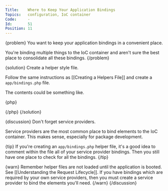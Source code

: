 ```yaml
---
Title:    Where to Keep Your Application Bindings
Topics:   configuration, IoC container
Code:     -
Id:       51
Position: 11
---
```


{problem}
You want to keep your application bindings in a convenient place.

You're binding multiple things to the IoC container and aren't sure the best place to consolidate all these bindings.
{/problem}

{solution}
Create a helper style file.

Follow the same instructions as [[Creating a Helpers File]] and create a `app/bindings.php` file.

The contents could be something like.

{php}
<?php
// Interface bindings
App::bind('FooInterface', 'FooClass');
App::bind('BarInterface', 'BarClass');

// A closure
App::bind('FooBar', function()
{
	return new MyApp\Junk\SimpleFooBar();
});

// Singletons
App::singleton('MedicalDictionary', function()
{
	return new Dictionary('english-medical-terms');
});
?>
{/php}
{/solution}

{discussion}
Don't forget service providers.

Service providers are the most common place to bind elements to the IoC container. This makes sense, especially for package development.

{tip}
If you're creating an `app/bindings.php` helper file, it's a good idea to comment within the file all of your service provider bindings. Then you still have one place to check for all the bindings.
{/tip}

{warn}
Remember helper files are not loaded until the application is booted. See [[Understanding the Request Lifecycle]]. If you have bindings which are required by your own service providers, then you must create a service provider to bind the elements you'll need.
{/warn}
{/discussion}
